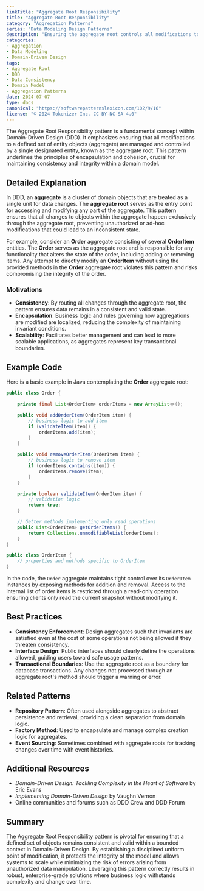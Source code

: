 ```yaml
---
linkTitle: "Aggregate Root Responsibility"
title: "Aggregate Root Responsibility"
category: "Aggregation Patterns"
series: "Data Modeling Design Patterns"
description: "Ensuring the aggregate root controls all modifications to the aggregate, maintaining consistency."
categories:
- Aggregation
- Data Modeling
- Domain-Driven Design
tags:
- Aggregate Root
- DDD
- Data Consistency
- Domain Model
- Aggregation Patterns
date: 2024-07-07
type: docs
canonical: "https://softwarepatternslexicon.com/102/9/16"
license: "© 2024 Tokenizer Inc. CC BY-NC-SA 4.0"
---
```



The Aggregate Root Responsibility pattern is a fundamental concept within Domain-Driven Design (DDD). It emphasizes ensuring that all modifications to a defined set of entity objects (aggregate) are managed and controlled by a single designated entity, known as the aggregate root. This pattern underlines the principles of encapsulation and cohesion, crucial for maintaining consistency and integrity within a domain model.

## Detailed Explanation

In DDD, an **aggregate** is a cluster of domain objects that are treated as a single unit for data changes. The **aggregate root** serves as the entry point for accessing and modifying any part of the aggregate. This pattern ensures that all changes to objects within the aggregate happen exclusively through the aggregate root, preventing unauthorized or ad-hoc modifications that could lead to an inconsistent state.

For example, consider an **Order** aggregate consisting of several **OrderItem** entities. The **Order** serves as the aggregate root and is responsible for any functionality that alters the state of the order, including adding or removing items. Any attempt to directly modify an **OrderItem** without using the provided methods in the **Order** aggregate root violates this pattern and risks compromising the integrity of the order.

### Motivations

- **Consistency**: By routing all changes through the aggregate root, the pattern ensures data remains in a consistent and valid state.
- **Encapsulation**: Business logic and rules governing how aggregations are modified are localized, reducing the complexity of maintaining invariant conditions.
- **Scalability**: Facilitates better management and can lead to more scalable applications, as aggregates represent key transactional boundaries.

## Example Code

Here is a basic example in Java contemplating the **Order** aggregate root:

```java
public class Order {

    private final List<OrderItem> orderItems = new ArrayList<>();

    public void addOrderItem(OrderItem item) {
        // business logic to add item
        if (validateItem(item)) {
            orderItems.add(item);
        }
    }

    public void removeOrderItem(OrderItem item) {
        // business logic to remove item
        if (orderItems.contains(item)) {
            orderItems.remove(item);
        }
    }

    private boolean validateItem(OrderItem item) {
        // validation logic
        return true;
    }

    // Getter methods implementing only read operations
    public List<OrderItem> getOrderItems() {
        return Collections.unmodifiableList(orderItems);
    }
}

public class OrderItem {
    // properties and methods specific to OrderItem
}
```

In the code, the `Order` aggregate maintains tight control over its `OrderItem` instances by exposing methods for addition and removal. Access to the internal list of order items is restricted through a read-only operation ensuring clients only read the current snapshot without modifying it.

## Best Practices

- **Consistency Enforcement**: Design aggregates such that invariants are satisfied even at the cost of some operations not being allowed if they threaten consistency.
- **Interface Design**: Public interfaces should clearly define the operations allowed, guiding users toward safe usage patterns.
- **Transactional Boundaries**: Use the aggregate root as a boundary for database transactions. Any changes not processed through an aggregate root's method should trigger a warning or error.

## Related Patterns

- **Repository Pattern**: Often used alongside aggregates to abstract persistence and retrieval, providing a clean separation from domain logic.
- **Factory Method**: Used to encapsulate and manage complex creation logic for aggregates.
- **Event Sourcing**: Sometimes combined with aggregate roots for tracking changes over time with event histories.

## Additional Resources

- *Domain-Driven Design: Tackling Complexity in the Heart of Software* by Eric Evans
- *Implementing Domain-Driven Design* by Vaughn Vernon
- Online communities and forums such as DDD Crew and DDD Forum

## Summary

The Aggregate Root Responsibility pattern is pivotal for ensuring that a defined set of objects remains consistent and valid within a bounded context in Domain-Driven Design. By establishing a disciplined uniform point of modification, it protects the integrity of the model and allows systems to scale while minimizing the risk of errors arising from unauthorized data manipulation. Leveraging this pattern correctly results in robust, enterprise-grade solutions where business logic withstands complexity and change over time.
